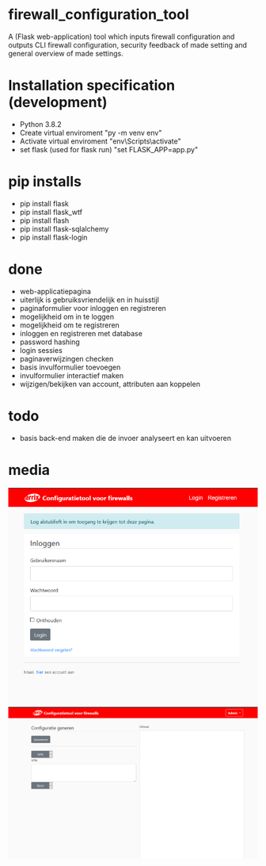 # firewall_configuration_tool
A (Flask web-application) tool which inputs firewall configuration and outputs CLI firewall configuration, security feedback of made setting and general overview of made settings.


# Installation specification (development)
- Python 3.8.2
- Create virtual enviroment "py -m venv env"
- Activate virtual enviroment "env\Scripts\activate"
- set flask (used for flask run) "set FLASK_APP=app.py"

# pip installs 
- pip install flask
- pip install flask_wtf
- pip install flash
- pip install flask-sqlalchemy
- pip install flask-login

# done
- web-applicatiepagina
- uiterlijk is gebruiksvriendelijk en in huisstijl 
- paginaformulier voor inloggen en registreren
- mogelijkheid om in te loggen
- mogelijkheid om te registreren
- inloggen en registreren met database
- password hashing
- login sessies
- paginaverwijzingen checken
- basis invulformulier toevoegen
- invulformulier interactief maken
- wijzigen/bekijken van account, attributen aan koppelen

# todo
- basis back-end maken die de invoer analyseert en kan uitvoeren

# media
![](configuratiewebapp/configuratietool/static/webapp1.PNG)
![](configuratiewebapp/configuratietool/static/webapp2.PNG)

